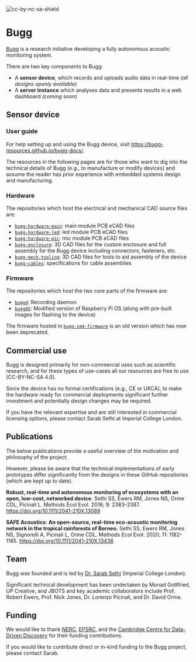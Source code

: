 ![cc-by-nc-sa-shield](https://img.shields.io/badge/License-CC%20BY--NC--SA%204.0-lightgrey.svg)

# Bugg 

[Bugg](https://www.bugg.xyz/) is a research initiative developing a fully autonomous acoustic monitoring system.

There are two key components to Bugg:
* A **sensor device**, which records and uploads audio data in real-time _(all designs openly available)_
* A **server instance** which analyses data and presents results in a web dashboard _(coming soon)_

## Sensor device

### User guide 

For help setting up and using the Bugg device, visit https://bugg-resources.github.io/bugg-docs/.

The resources in the following pages are for those who want to dig into the technical details of Bugg (e.g., to manufacture or modify devices) and assume the reader has prior experience with embedded systems design and manufacturing.

### Hardware

The repositories which host the electrical and mechanical CAD source files are:
* [``bugg-hardware-main``](https://github.com/bugg-resources/bugg-hardware-main): main module PCB eCAD files
* [``bugg-hardware-led``](https://github.com/bugg-resources/bugg-hardware-led): led module PCB eCAD files
* [``bugg-hardware-mic``](https://github.com/bugg-resources/bugg-hardware-mic): mic module PCB eCAD files
* [``bugg-enclosure``](https://github.com/bugg-resources/bugg-enclosure): 3D CAD files for the custom enclosure and full assembly for the Bugg device including connectors, fasteners, etc.   
* [``bugg-mech-tooling``](https://github.com/bugg-resources/bugg-mech-tooling): 3D CAD files for tools to aid assembly of the device
* [``bugg-cables``](https://github.com/bugg-resources/bugg-cables): specifications for cable assemblies

### Firmware

The repositories which host the two core parts of the firmware are:
* [``buggd``](https://github.com/bugg-resources/buggd): Recording daemon
* [``buggOS``](https://github.com/bugg-resources/buggOS): Modified version of Raspberry Pi OS (along with pre-built images for flashing to the device)

The firmware hosted in [``bugg-cm4-firmware``](https://github.com/bugg-resources/bugg-cm4-firmware) is an old version which has now been deprecated.

## Commercial use

Bugg is designed primarily for non-commercial uses such as scientific research, and for these types of use-cases all our resources are free to use (CC-BY-NC-SA 4.0).

Since the device has no formal certifications (e.g., CE or UKCA), to make the hardware ready for commercial deployments significant further investment and potentially design changes may be required.

If you have the relevant expertise and are still interested in commercial licensing options, please contact Sarab Sethi at Imperial College London.

## Publications

The below publications provide a useful overview of the motivation and philosophy of the project.

However, please be aware that the technical implementations of early prototypes differ significantly from the designs in these GitHub repositories (which are kept up to date). 

**Robust, real-time and autonomous monitoring of ecosystems with an open, low-cost, networked device.**
Sethi SS, Ewers RM, Jones NS, Orme CDL, Picinali L. Methods Ecol Evol. 2018; 9: 2383–2387. https://doi.org/10.1111/2041-210X.13089 

**SAFE Acoustics: An open-source, real-time eco-acoustic monitoring network in the tropical rainforests of Borneo.**
Sethi SS, Ewers RM, Jones NS, Signorelli A, Picinali L, Orme CDL. Methods Ecol Evol. 2020; 11: 1182–1185. https://doi.org/10.1111/2041-210X.13438

## Team

Bugg was founded and is led by [Dr. Sarab Sethi](https://profiles.imperial.ac.uk/sarab.sethi) (Imperial College London). 

Significant technical development has been undertaken by Monad Gottfried, UP Creative, and JBOTS and key academic collaborators include Prof. Robert Ewers, Prof. Nick Jones, Dr. Lorenzo Picinali, and Dr. David Orme. 

## Funding

We would like to thank [NERC](https://www.ukri.org/councils/nerc/), [EPSRC](https://www.ukri.org/councils/epsrc/), and the [Cambridge Centre for Data-Driven Discovery](https://www.c2d3.cam.ac.uk/) for their funding contributions.

If you would like to contribute direct or in-kind funding to the Bugg project, please contact Sarab. 
